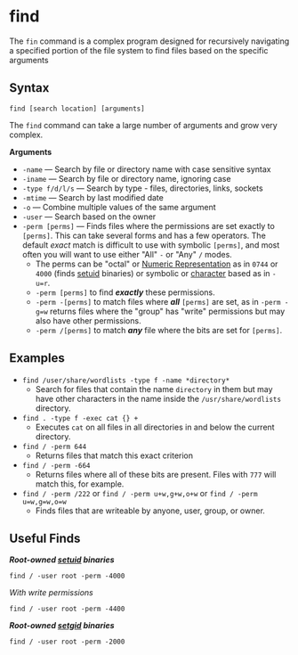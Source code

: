 # find

The `fin` command is a complex program designed for recursively navigating a specified portion of the file system to find files based on the specific arguments

## Syntax

```
find [search location] [arguments]
```

The `find` command can take a large number of arguments and grow very complex.

**Arguments**
- `-name` &mdash; Search by file or directory name with case sensitive syntax
- `-iname` &mdash; Search by file or directory name, ignoring case 
- `-type f/d/l/s` &mdash; Search by type - files, directories, links, sockets
- `-mtime` &mdash; Search by last modified date
- `-o` &mdash; Combine multiple values of the same argument
- `-user` &mdash; Search based on the owner
- `-perm [perms]` &mdash; Finds files where the permissions are set exactly to `[perms]`. This can take several forms and has a few operators. The default *exact* match is difficult to use with symbolic `[perms]`, and most often you will want to use either "All" `-` or "Any" `/` modes.
	- The perms can be "octal" or [Numeric Representation](../../../Knowledge%20Base/Linux%20Fundamentals/11%20File%20Permissions.md#Numeric%20Representation%20a%20id%20numeric%20a) as in `0744` or `4000` (finds [setuid](../../../Knowledge%20Base/Linux%20Fundamentals/11%20File%20Permissions.md#setuid) binaries) or symbolic or [character](chmod.md#Characters) based as in `-u=r`. 
	- `-perm [perms]` to find ***exactly*** these permissions. 
	- ``-perm -[perms]`` to match files where ***all***  `[perms]` are set, as in `-perm -g=w` returns files where the "group" has "write" permissions but may also have other permissions.
	- `-perm /[perms]` to match ***any*** file where the bits are set for `[perms]`.

## Examples

- `find /user/share/wordlists -type f -name *directory*`
	- Search for files that contain the name `directory` in them but may have other characters in the name inside the `/usr/share/wordlists` directory.
- `find . -type f -exec cat {} +`
	- Executes `cat` on all files in all directories in and below the current directory.
- `find / -perm 644`
	- Returns files that match this exact criterion
- `find / -perm -664`
	- Returns files where all of these bits are present. Files with `777` will match this, for example. 
- `find / -perm /222` or `find / -perm u+w,g+w,o+w` or `find / -perm u=w,g=w,o=w`
	- Finds files that are writeable by anyone, user, group, or owner. 


## Useful Finds

***Root-owned [setuid](../../../Knowledge%20Base/Linux%20Fundamentals/11%20File%20Permissions.md#setuid) binaries***

```
find / -user root -perm -4000
```

*With write permissions*
```
find / -user root -perm -4400
```

***Root-owned [setgid](../../../Knowledge%20Base/Linux%20Fundamentals/11%20File%20Permissions.md#setgid) binaries***

```
find / -user root -perm -2000
```